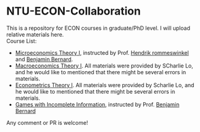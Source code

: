 # NTU-ECON-Collaboration

This is a repository for ECON courses in graduate/PhD level. I will upload relative materials here.
<br />
Course List:
- [Microeconomics Theory I](https://nol.ntu.edu.tw/nol/coursesearch/print_table.php?course_id=323%20M0610&class=&dpt_code=3230&ser_no=21872&semester=110-1&lang=CH), instructed by Prof. [Hendrik rommeswinkel](https://www.trembling-hand.com) and [Benjamin Bernard](http://www.benjamin-bernard.com/).
- [Macroeconomics Theory I](https://nol.ntu.edu.tw/nol/coursesearch/print_table.php?course_id=323%20M0620&class=&dpt_code=3230&ser_no=80821&semester=110-1&lang=CH). All materials were provided by SCharlie Lo, and he would like to mentioned that there might be several errors in materials.
- [Econometrics Theory I](https://nol.ntu.edu.tw/nol/coursesearch/print_table.php?course_id=323%20M0650&class=&dpt_code=7240&ser_no=45922&semester=110-1&lang=CH). All materials were provided by Scharlie Lo, and he would like to mentioned that there might be several errors in materials.
- [Games with Incomplete Information](https://nol.ntu.edu.tw/nol/coursesearch/print_table.php?course_id=323%20M1680&class=&dpt_code=3230&ser_no=28669&semester=110-1&lang=CH), instructed by Prof. [Benjamin Bernard](http://www.benjamin-bernard.com/)

Any comment or PR is welcome!
